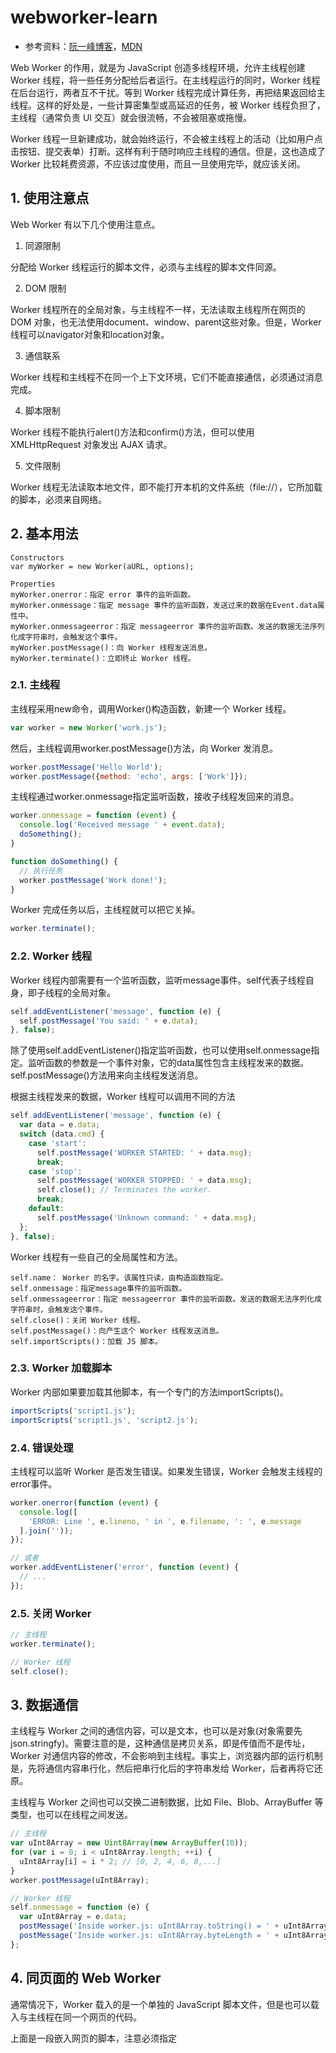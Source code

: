 # webworker-learn

- 参考资料：[阮一峰博客](http://www.ruanyifeng.com/blog/2018/07/web-worker.html)，[MDN](https://developer.mozilla.org/en-US/docs/Web/API/Worker)

Web Worker 的作用，就是为 JavaScript 创造多线程环境，允许主线程创建 Worker 线程，将一些任务分配给后者运行。在主线程运行的同时，Worker 线程在后台运行，两者互不干扰。等到 Worker 线程完成计算任务，再把结果返回给主线程。这样的好处是，一些计算密集型或高延迟的任务，被 Worker 线程负担了，主线程（通常负责 UI 交互）就会很流畅，不会被阻塞或拖慢。

Worker 线程一旦新建成功，就会始终运行，不会被主线程上的活动（比如用户点击按钮、提交表单）打断。这样有利于随时响应主线程的通信。但是，这也造成了 Worker 比较耗费资源，不应该过度使用，而且一旦使用完毕，就应该关闭。

## 1. 使用注意点

Web Worker 有以下几个使用注意点。

1. 同源限制

分配给 Worker 线程运行的脚本文件，必须与主线程的脚本文件同源。

2. DOM 限制

Worker 线程所在的全局对象，与主线程不一样，无法读取主线程所在网页的 DOM 对象，也无法使用document、window、parent这些对象。但是，Worker 线程可以navigator对象和location对象。

3. 通信联系

Worker 线程和主线程不在同一个上下文环境，它们不能直接通信，必须通过消息完成。

4. 脚本限制

Worker 线程不能执行alert()方法和confirm()方法，但可以使用 XMLHttpRequest 对象发出 AJAX 请求。

5. 文件限制

Worker 线程无法读取本地文件，即不能打开本机的文件系统（file://），它所加载的脚本，必须来自网络。

## 2. 基本用法

```text
Constructors
var myWorker = new Worker(aURL, options);

Properties
myWorker.onerror：指定 error 事件的监听函数。
myWorker.onmessage：指定 message 事件的监听函数，发送过来的数据在Event.data属性中。
myWorker.onmessageerror：指定 messageerror 事件的监听函数。发送的数据无法序列化成字符串时，会触发这个事件。
myWorker.postMessage()：向 Worker 线程发送消息。
myWorker.terminate()：立即终止 Worker 线程。

```

### 2.1. 主线程

主线程采用new命令，调用Worker()构造函数，新建一个 Worker 线程。

```js
var worker = new Worker('work.js');
```

然后，主线程调用worker.postMessage()方法，向 Worker 发消息。

```js
worker.postMessage('Hello World');
worker.postMessage({method: 'echo', args: ['Work']});
```

主线程通过worker.onmessage指定监听函数，接收子线程发回来的消息。

```js
worker.onmessage = function (event) {
  console.log('Received message ' + event.data);
  doSomething();
}

function doSomething() {
  // 执行任务
  worker.postMessage('Work done!');
}
```

Worker 完成任务以后，主线程就可以把它关掉。

```js
worker.terminate();
```

### 2.2. Worker 线程

Worker 线程内部需要有一个监听函数，监听message事件。self代表子线程自身，即子线程的全局对象。

```js
self.addEventListener('message', function (e) {
  self.postMessage('You said: ' + e.data);
}, false);
```

除了使用self.addEventListener()指定监听函数，也可以使用self.onmessage指定。监听函数的参数是一个事件对象，它的data属性包含主线程发来的数据。self.postMessage()方法用来向主线程发送消息。

根据主线程发来的数据，Worker 线程可以调用不同的方法

```js
self.addEventListener('message', function (e) {
  var data = e.data;
  switch (data.cmd) {
    case 'start':
      self.postMessage('WORKER STARTED: ' + data.msg);
      break;
    case 'stop':
      self.postMessage('WORKER STOPPED: ' + data.msg);
      self.close(); // Terminates the worker.
      break;
    default:
      self.postMessage('Unknown command: ' + data.msg);
  };
}, false);
```

Worker 线程有一些自己的全局属性和方法。

```text
self.name： Worker 的名字。该属性只读，由构造函数指定。
self.onmessage：指定message事件的监听函数。
self.onmessageerror：指定 messageerror 事件的监听函数。发送的数据无法序列化成字符串时，会触发这个事件。
self.close()：关闭 Worker 线程。
self.postMessage()：向产生这个 Worker 线程发送消息。
self.importScripts()：加载 JS 脚本。
```

### 2.3. Worker 加载脚本
Worker 内部如果要加载其他脚本，有一个专门的方法importScripts()。

```js
importScripts('script1.js');
importScripts('script1.js', 'script2.js');
```

### 2.4. 错误处理

主线程可以监听 Worker 是否发生错误。如果发生错误，Worker 会触发主线程的error事件。

```js
worker.onerror(function (event) {
  console.log([
    'ERROR: Line ', e.lineno, ' in ', e.filename, ': ', e.message
  ].join(''));
});

// 或者
worker.addEventListener('error', function (event) {
  // ...
});
```

### 2.5. 关闭 Worker

```js
// 主线程
worker.terminate();

// Worker 线程
self.close();
```

## 3. 数据通信

主线程与 Worker 之间的通信内容，可以是文本，也可以是对象(对象需要先json.stringfy)。需要注意的是，这种通信是拷贝关系，即是传值而不是传址，Worker 对通信内容的修改，不会影响到主线程。事实上，浏览器内部的运行机制是，先将通信内容串行化，然后把串行化后的字符串发给 Worker，后者再将它还原。

主线程与 Worker 之间也可以交换二进制数据，比如 File、Blob、ArrayBuffer 等类型，也可以在线程之间发送。

```js
// 主线程
var uInt8Array = new Uint8Array(new ArrayBuffer(10));
for (var i = 0; i < uInt8Array.length; ++i) {
  uInt8Array[i] = i * 2; // [0, 2, 4, 6, 8,...]
}
worker.postMessage(uInt8Array);

// Worker 线程
self.onmessage = function (e) {
  var uInt8Array = e.data;
  postMessage('Inside worker.js: uInt8Array.toString() = ' + uInt8Array.toString());
  postMessage('Inside worker.js: uInt8Array.byteLength = ' + uInt8Array.byteLength);
};
```

## 4. 同页面的 Web Worker
通常情况下，Worker 载入的是一个单独的 JavaScript 脚本文件，但是也可以载入与主线程在同一个网页的代码。

<!DOCTYPE html>
  <body>
    <script id="worker" type="app/worker">
      addEventListener('message', function () {
        postMessage('some message');
      }, false);
    </script>
  </body>
</html>
上面是一段嵌入网页的脚本，注意必须指定<script>标签的type属性是一个浏览器不认识的值，上例是app/worker。

然后，读取这一段嵌入页面的脚本，用 Worker 来处理。

```js
var blob = new Blob([document.querySelector('#worker').textContent]);
var url = window.URL.createObjectURL(blob);
var worker = new Worker(url);

worker.onmessage = function (e) {
  // e.data === 'some message'
};
```

上面代码中，先将嵌入网页的脚本代码，转成一个二进制对象，然后为这个二进制对象生成 URL，再让 Worker 加载这个 URL。这样就做到了，主线程和 Worker 的代码都在同一个网页上面。


## 5. 应用场景

对于轮询场景，可以放在 Worker 里面。只要数据有更新，就postMessage给主线程更新。可以结合indexedDB使用，实际工作中，刚用这个方法技改了一个项目。

```js
// 伪代码
var pollingWorker = createWorker(function (e) {
  var cache;

  function compare(new, old) { ... };

  setInterval(function () {
    fetch('/xxx').then(function (res) {
      var data = res.json();

      if (!compare(data, cache)) {
        cache = data;
        self.postMessage(data);
      }
    })
  }, 1000)
});

pollingWorker.onmessage = function () {
  // render data
}

pollingWorker.postMessage('update');

```


## 6. [SharedWorker](https://developer.mozilla.org/zh-CN/docs/Web/API/SharedWorker)

构造函数  SharedWorker()  创建一个执行指定url脚本的共享的web进程。  

SharedWorker实质在于share，不同的线程可以共享一个线程，他们的数据也是共享的。可以被多个window共同使用，但必须保证这些标签页都是同源的(相同的协议，主机和端口号)  

通过SharedWorker() 方法来创建一个共享进程对象。  

```js
var myWorker = new SharedWorker("worker.js");
```

然后两个脚本都通过 MessagePort 对象来访问worker，这个对象用SharedWorker.port 属性获得。如果已经用addEventListener监听了onmessage事件，则可以使用start() 方法手动启动端口：  

```js
myWorker.port.start();
```

启动端口时，两个脚本都会向worker发送消息， 然后使用port.postMessage()和port.onmessage处理从worker发送而来的消息:

```js
first.onchange = function() {
    myWorker.port.postMessage([first.value,second.value]);
    console.log('Message posted to worker');
  }

  second.onchange = function() {
    myWorker.port.postMessage([first.value,second.value]);
    console.log('Message posted to worker');
  }

  myWorker.port.onmessage = function(e) {
    result1.textContent = e.data;
    console.log('Message received from worker');
  }

```

在worker中我们使用SharedWorkerGlobalScope.onconnect 处理程序连接到上面讨论的相同端口。可以在connect event的ports属性中获取到与该worker相关联的端口 — 然后我们使用MessagePort start() 方法来启动端口，然后 onmessage 处理程序处理来自主线程的消息。

```js
onconnect = function(e) {
    var port = e.ports[0];

    port.addEventListener('message', function(e) {
      var workerResult = 'Result: ' + (e.data[0] * e.data[1]);
      port.postMessage(workerResult);
    });

    port.start(); // Required when using addEventListener. Otherwise called implicitly by onmessage setter.
}
```
